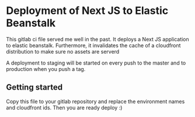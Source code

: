 # Deployment of Next JS to Elastic Beanstalk

This gitlab ci file served me well in the past. It deploys a Next JS application to elastic beanstalk. Furthermore, it invalidates the cache of a cloudfront distribution to make sure no assets are serverd

A deployment to staging will be started on every push to the master and to production when you push a tag.

## Getting started

Copy this file to your gitlab repository and replace the environment names and cloudfront ids. Then you are ready deploy :)